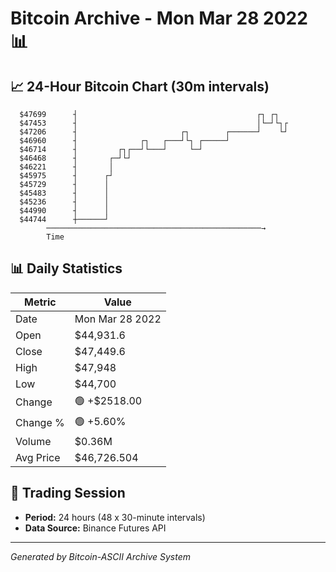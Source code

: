 # Bitcoin Archive - Mon Mar 28 2022 📊

## 📈 24-Hour Bitcoin Chart (30m intervals)

```
  $47699      ┤                                        ┌┐ ┌┐   
  $47453      ┤                                        │└─┘└┐┌ 
  $47206      ┤                       ┌┐        ┌──────┘    └┘ 
  $46960      ┤              ┌┐   ┌───┘└┐ ┌─────┘              
  $46714      ┤         ┌┐┌──┘└───┘     └─┘                    
  $46468      ┤       ┌─┘└┘                                    
  $46221      ┤       │                                        
  $45975      ┤      ┌┘                                        
  $45729      ┤      │                                         
  $45483      ┤      │                                         
  $45236      ┤      │                                         
  $44990      ┤      │                                         
  $44744      ┼──────┘                                         
        ────────────────────────────────────────────────→
        Time
```

## 📊 Daily Statistics

| Metric | Value |
|--------|-------|
| Date | Mon Mar 28 2022 |
| Open | $44,931.6 |
| Close | $47,449.6 |
| High | $47,948 |
| Low | $44,700 |
| Change | 🟢 +$2518.00 |
| Change % | 🟢 +5.60% |
| Volume | $0.36M |
| Avg Price | $46,726.504 |

## 📅 Trading Session

- **Period:** 24 hours (48 x 30-minute intervals)
- **Data Source:** Binance Futures API

---
*Generated by Bitcoin-ASCII Archive System*
